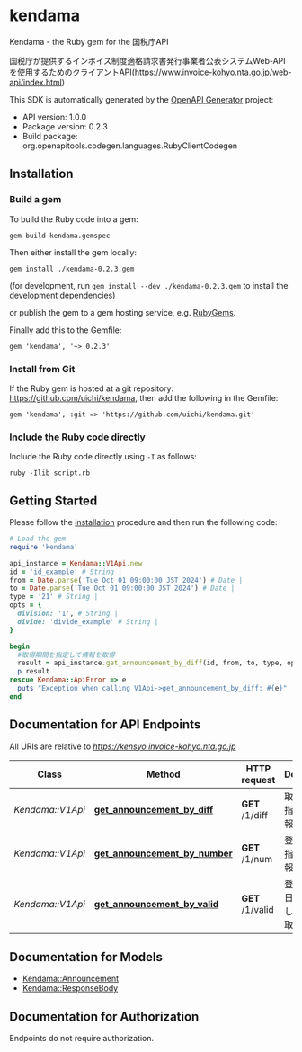 # kendama

Kendama - the Ruby gem for the 国税庁API

国税庁が提供するインボイス制度適格請求書発行事業者公表システムWeb-APIを使用するためのクライアントAPI(https://www.invoice-kohyo.nta.go.jp/web-api/index.html)

This SDK is automatically generated by the [OpenAPI Generator](https://openapi-generator.tech) project:

- API version: 1.0.0
- Package version: 0.2.3
- Build package: org.openapitools.codegen.languages.RubyClientCodegen

## Installation

### Build a gem

To build the Ruby code into a gem:

```shell
gem build kendama.gemspec
```

Then either install the gem locally:

```shell
gem install ./kendama-0.2.3.gem
```

(for development, run `gem install --dev ./kendama-0.2.3.gem` to install the development dependencies)

or publish the gem to a gem hosting service, e.g. [RubyGems](https://rubygems.org/).

Finally add this to the Gemfile:

    gem 'kendama', '~> 0.2.3'

### Install from Git

If the Ruby gem is hosted at a git repository: https://github.com/uichi/kendama, then add the following in the Gemfile:

    gem 'kendama', :git => 'https://github.com/uichi/kendama.git'

### Include the Ruby code directly

Include the Ruby code directly using `-I` as follows:

```shell
ruby -Ilib script.rb
```

## Getting Started

Please follow the [installation](#installation) procedure and then run the following code:

```ruby
# Load the gem
require 'kendama'

api_instance = Kendama::V1Api.new
id = 'id_example' # String | 
from = Date.parse('Tue Oct 01 09:00:00 JST 2024') # Date | 
to = Date.parse('Tue Oct 01 09:00:00 JST 2024') # Date | 
type = '21' # String | 
opts = {
  division: '1', # String | 
  divide: 'divide_example' # String | 
}

begin
  #取得期間を指定して情報を取得
  result = api_instance.get_announcement_by_diff(id, from, to, type, opts)
  p result
rescue Kendama::ApiError => e
  puts "Exception when calling V1Api->get_announcement_by_diff: #{e}"
end

```

## Documentation for API Endpoints

All URIs are relative to *https://kensyo.invoice-kohyo.nta.go.jp*

Class | Method | HTTP request | Description
------------ | ------------- | ------------- | -------------
*Kendama::V1Api* | [**get_announcement_by_diff**](docs/V1Api.md#get_announcement_by_diff) | **GET** /1/diff | 取得期間を指定して情報を取得
*Kendama::V1Api* | [**get_announcement_by_number**](docs/V1Api.md#get_announcement_by_number) | **GET** /1/num | 登録番号を指定して情報を取得
*Kendama::V1Api* | [**get_announcement_by_valid**](docs/V1Api.md#get_announcement_by_valid) | **GET** /1/valid | 登録番号と日付を指定して情報を取得


## Documentation for Models

 - [Kendama::Announcement](docs/Announcement.md)
 - [Kendama::ResponseBody](docs/ResponseBody.md)


## Documentation for Authorization

Endpoints do not require authorization.

